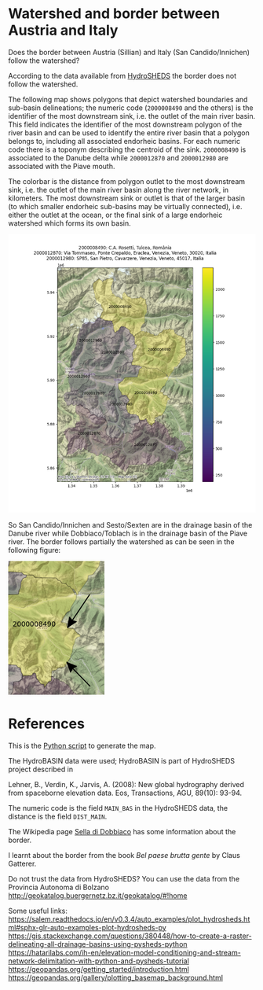 # Watershed and border between Austria and Italy
Does the border between Austria (Sillian) and Italy (San Candido/Innichen) follow the watershed?

According to the data available from [HydroSHEDS](https://www.hydrosheds.org/) the border does not follow the watershed.

The following map shows polygons that depict watershed boundaries and sub-basin delineations; the numeric code (`2000008490` and the others) is the identifier of the most downstream sink, i.e. the outlet of the main river basin.
This field indicates the identifier of the most downstream polygon of the river basin and can be used to identify the entire river basin that a polygon belongs to, including all associated endorheic basins. For each numeric code there is a toponym describing the centroid of the sink.
`2000008490` is associated to the Danube delta while `2000012870` and `2000012980` are associated with the Piave mouth.

The colorbar is the distance from polygon outlet to the most downstream sink, i.e. the outlet of the
main river basin along the river network, in kilometers. The most downstream sink
or outlet is that of the larger basin (to which smaller endorheic sub-basins may be
virtually connected), i.e. either the outlet at the ocean, or the final sink of a large
endorheic watershed which forms its own basin.

![Drainage basins between Austria and Italy](austria_italy_drainage_basins.png)

So San Candido/Innichen and Sesto/Sexten are in the drainage basin of the Danube river while Dobbiaco/Toblach is in the drainage basin of the Piave river.
The border follows  partially the watershed as can be seen in the following figure:

![Border details](border_details.png)

# References
This is the [Python script](confine.py) to generate the map.

The HydroBASIN data were used; HydroBASIN is part of HydroSHEDS project described in

Lehner, B., Verdin, K., Jarvis, A. (2008): New global hydrography derived from spaceborne elevation data. Eos, Transactions, AGU, 89(10): 93-94.

The numeric code is the field `MAIN_BAS` in the HydroSHEDS data, the distance is the field `DIST_MAIN`.

The Wikipedia page [Sella di Dobbiaco](https://it.wikipedia.org/wiki/Sella_di_Dobbiaco) has some information about the border.

I learnt about the border from the book *Bel paese brutta gente* by Claus Gatterer.

Do not trust the data from HydroSHEDS? You can use the data from the Provincia Autonoma di Bolzano http://geokatalog.buergernetz.bz.it/geokatalog/#!home

Some useful links:
https://salem.readthedocs.io/en/v0.3.4/auto_examples/plot_hydrosheds.html#sphx-glr-auto-examples-plot-hydrosheds-py
https://gis.stackexchange.com/questions/380448/how-to-create-a-raster-delineating-all-drainage-basins-using-pysheds-python
https://hatarilabs.com/ih-en/elevation-model-conditioning-and-stream-network-delimitation-with-python-and-pysheds-tutorial
https://geopandas.org/getting_started/introduction.html
https://geopandas.org/gallery/plotting_basemap_background.html

